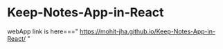 # Keep-Notes-App-in-React

webApp link is here==="    https://mohit-jha.github.io/Keep-Notes-App-in-React/    "

